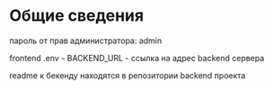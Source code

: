 # Общие сведения

пароль от прав администратора: admin

frontend .env - BACKEND_URL - ссылка на адрес backend сервера


readme к бекенду находятся в репозитории backend проекта
